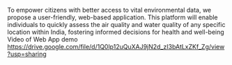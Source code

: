 To empower citizens with better access to vital environmental data, we propose a user-friendly, web-based application. This platform will enable individuals to quickly assess the air quality and water quality of any specific location within India, fostering informed decisions for health and well-being
Video of Web App demo 
https://drive.google.com/file/d/1Q0lp12uQuXAJ9jN2d_zI3bAtLxZKf_Zg/view?usp=sharing
